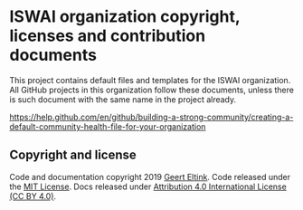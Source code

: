# ISWAI organization copyright, licenses and contribution documents

This project contains default files and templates for the ISWAI organization. All GitHub projects in this organization follow these documents, unless there is such document with the same name in the project already.

https://help.github.com/en/github/building-a-strong-community/creating-a-default-community-health-file-for-your-organization

## Copyright and license

Code and documentation copyright 2019 [Geert Eltink](https://www.elt.ink/). 
Code released under the [MIT License](https://github.com/iswai/.github/blob/master/LICENSE.md).
Docs released under [Attribution 4.0 International License (CC BY 4.0)](https://creativecommons.org/licenses/by/4.0/).

